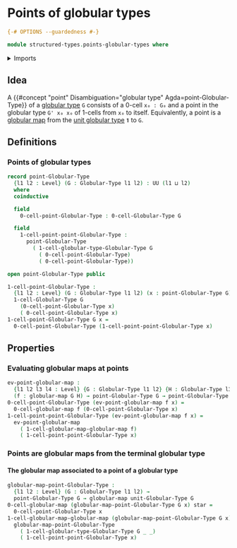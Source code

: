 # Points of globular types

```agda
{-# OPTIONS --guardedness #-}

module structured-types.points-globular-types where
```

<details><summary>Imports</summary>

```agda
open import foundation.unit-type
open import foundation.universe-levels

open import structured-types.globular-maps
open import structured-types.globular-types
open import structured-types.unit-globular-type
```

</details>

## Idea

A {{#concept "point" Disambiguation="globular type" Agda=point-Globular-Type}} of a [globular type](structured-types.globular-types.md) `G` consists of a 0-cell `x₀ : G₀` and a point in the globular type `G' x₀ x₀` of 1-cells from `x₀` to itself. Equivalently, a point is a [globular map](structured-types.globular-maps.md) from the [unit globular type](structured-types.unit-globular-types.md) `𝟏` to `G`.

## Definitions

### Points of globular types

```agda
record point-Globular-Type
  {l1 l2 : Level} (G : Globular-Type l1 l2) : UU (l1 ⊔ l2)
  where
  coinductive

  field
    0-cell-point-Globular-Type : 0-cell-Globular-Type G

  field
    1-cell-point-point-Globular-Type :
      point-Globular-Type
        ( 1-cell-globular-type-Globular-Type G
          ( 0-cell-point-Globular-Type)
          ( 0-cell-point-Globular-Type))

open point-Globular-Type public

1-cell-point-Globular-Type :
  {l1 l2 : Level} (G : Globular-Type l1 l2) (x : point-Globular-Type G) →
  1-cell-Globular-Type G
    (0-cell-point-Globular-Type x)
    ( 0-cell-point-Globular-Type x)
1-cell-point-Globular-Type G x =
  0-cell-point-Globular-Type (1-cell-point-point-Globular-Type x)
```

## Properties

### Evaluating globular maps at points

```agda
ev-point-globular-map :
  {l1 l2 l3 l4 : Level} {G : Globular-Type l1 l2} {H : Globular-Type l3 l4}
  (f : globular-map G H) → point-Globular-Type G → point-Globular-Type H
0-cell-point-Globular-Type (ev-point-globular-map f x) =
  0-cell-globular-map f (0-cell-point-Globular-Type x)
1-cell-point-point-Globular-Type (ev-point-globular-map f x) =
  ev-point-globular-map
    ( 1-cell-globular-map-globular-map f)
    ( 1-cell-point-point-Globular-Type x)
```

### Points are globular maps from the terminal globular type

#### The globular map associated to a point of a globular type

```agda
globular-map-point-Globular-Type :
  {l1 l2 : Level} (G : Globular-Type l1 l2) →
  point-Globular-Type G → globular-map unit-Globular-Type G
0-cell-globular-map (globular-map-point-Globular-Type G x) star =
  0-cell-point-Globular-Type x
1-cell-globular-map-globular-map (globular-map-point-Globular-Type G x) =
  globular-map-point-Globular-Type
    ( 1-cell-globular-type-Globular-Type G _ _)
    ( 1-cell-point-point-Globular-Type x)
```
